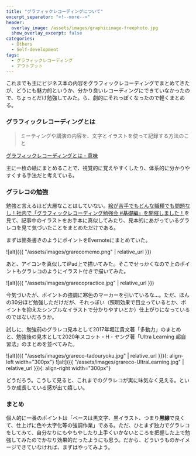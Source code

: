 ```yaml
---
title: "グラフィックレコーディングについて"
excerpt_separator: "<!--more-->"
header:
  overlay_image: /assets/images/graphicimage-freephoto.jpg
  show_overlay_excerpt: false
categories:
  - Others
  - Self-development
tags:
  - グラフィックレコーディング
  - アウトプット
---
```


これまでも主にビジネス本の内容をグラフィックレコーディングでまとめてきたが、どうにも魅力的というか、分かり良いレコーディングにできていなかったので、ちょっとだけ勉強してみた。ら、劇的にそれっぽくなったので軽くまとめる。

### グラフィックレコーディングとは

>ミーティングや講演の内容を、文字とイラストを使って記録する方法のこと

[グラフィックレコーディングとは・意味](https://ideasforgood.jp/glossary/graphic-recording/#:~:text=%E3%83%9F%E3%83%BC%E3%83%86%E3%82%A3%E3%83%B3%E3%82%B0%E3%82%84%E8%AC%9B%E6%BC%94%E3%81%AE%E5%86%85%E5%AE%B9,%E3%82%8C%E3%82%8B%E3%82%B9%E3%82%BF%E3%82%A4%E3%83%AB%E3%81%8C%E4%B8%80%E8%88%AC%E7%9A%84%E3%80%82)

主に一枚の紙にまとめることで、視覚的に覚えやすくしたり、体系的に分かりやすくする手法だと考えている。

### グラレコの勉強

勉強と言えるほど大層なことはしていない。[絵が苦手でもどんな職種でも問題なし！社内で「グラフィックレコーディング勉強会 #基礎編」を開催しました！](https://goodpatch.com/blog/graphic-recording-study-group/)を見て、記事中のイラストをお手本に真似してみたり、見本的にあがっているグラレコを見て気づいたことをまとめただけである。

まずは箇条書きのようにポイントをEvernoteにまとめていた。

![alt]({{ "/assets/images/grarecomemo.png" | relative_url }})

あと、アイコンを真似してiPad上で描いてみた。そこでせっかくなので上のポイントもグラレコのようにイラスト付きで描いてみた。

![alt]({{ "/assets/images/grarecopractice.jpg" | relative_url }})

今気づいたが、ポイントの強調に寒色のマーカーを引いているな...。ただ、ほんの30分ほど勉強しただけだが、それっぽい（照明効果で目立っているとか、ポイントを抑えたシンプルなイラストで分かりやすいとか）仕上がりになっているのではないだろうか。

試しに、勉強前のグラレコ見本として2017年堀江貴文著「多動力」のまとめと、勉強後の見本として2020年スコット・H・ヤング著「Ultra Learning 超自習法」のまとめを並べてみた。

![alt]({{ "/assets/images/grareco-tadouryoku.jpg" | relative_url }}){: align-left width="300px"}
![alt]({{ "/assets/images/grareco-UltraLearning.jpg" | relative_url }}){: align-right width="300px"}

どうだろう。こうして見ると、これまでのグラレコが実に味気なく見える。というか成長している感が出て嬉しい。

### まとめ

個人的に一番のポイントは「ベースは黒文字、黒イラスト、つまり**黒線**で良くて、仕上げに色や太字化等の強調作業」である。ただ、ひとまず独力でグラレコをしてみて、自分なりにもやもやしたり上手くいかないところを把握した上で勉強してみたのでかなり効果的だったようにも思う。だから、どういうものかイメージできていなければ、まずはやってみよう。
